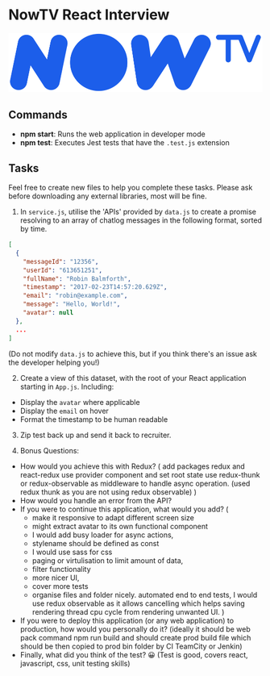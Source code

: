 # NowTV React Interview

![NowTV](./logo.png)

## Commands

- **npm start**: Runs the web application in developer mode
- **npm test**: Executes Jest tests that have the `.test.js` extension

## Tasks

Feel free to create new files to help you complete these tasks. Please ask before downloading any external libraries, most will be fine.

1. In `service.js`, utilise the 'APIs' provided by `data.js` to create a promise resolving to an array of chatlog messages in the following format, sorted by time.

```json
[
  {
    "messageId": "12356",
    "userId": "613651251",
    "fullName": "Robin Balmforth",
    "timestamp": "2017-02-23T14:57:20.629Z",
    "email": "robin@example.com",
    "message": "Hello, World!",
    "avatar": null
  },
  ...
]
```
(Do not modify `data.js` to achieve this, but if you think there's an issue ask the developer helping you!)

2. Create a view of this dataset, with the root of your React application starting in `App.js`. Including:
  - Display the `avatar` where applicable
  - Display the `email` on hover
  - Format the timestamp to be human readable

3. Zip test back up and send it back to recruiter.

4. Bonus Questions:
  - How would you achieve this with Redux?
  (
    add packages redux and react-redux
    use provider component and set root state
    use redux-thunk or redux-observable as middleware to handle async operation. (used redux thunk as you are not using redux observable)
  )
  - How would you handle an error from the API?
  - If you were to continue this application, what would you add?
   (
      - make it responsive to adapt different screen size
      - might extract avatar to its own functional component
      - I would add busy loader for async actions,
      - stylename should be defined as const 
      - I would use sass for css
      - paging or virtulisation to limit amount of data,
      - filter functionality
      - more nicer UI,
      - cover more tests
      - organise files and folder nicely.
      automated end to end tests,
      I would use redux observable as it allows cancelling which helps saving rendering thread cpu cycle from rendering unwanted UI.
    )
  - If you were to deploy this application (or any web application) to production, how would you personally do it?
  (ideally it should be web pack command npm run build and should create prod build file which should be then copied to prod bin folder by CI TeamCity or Jenkin)
  - Finally, what did you think of the test? 😀
(Test is good, covers react, javascript, css, unit testing skills)
